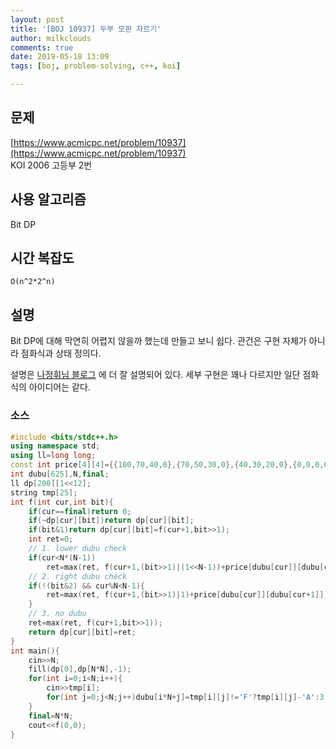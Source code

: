 ```yaml
---
layout: post
title: '[BOJ 10937] 두부 모판 자르기'
author: milkclouds
comments: true
date: 2019-05-18 13:09
tags: [boj, problem-solving, c++, koi]

---
```


## 문제
[https://www.acmicpc.net/problem/10937](https://www.acmicpc.net/problem/10937)  
KOI 2006 고등부 2번

## 사용 알고리즘  
Bit DP   


## 시간 복잡도  
`O(n^2*2^n)`  


## 설명  
Bit DP에 대해 막연히 어렵지 않을까 했는데 만들고 보니 쉽다. 관건은 구현 자체가 아니라 점화식과 상태 정의다.  

설명은 [나정휘님 블로그](https://justicehui.github.io/koi/2019/01/06/BOJ10937/) 에 더 잘 설명되어 있다. 세부 구현은 꽤나 다르지만 일단 점화식의 아이디어는 같다.

### 소스  

```cpp
#include <bits/stdc++.h>
using namespace std;
using ll=long long;
const int price[4][4]={{100,70,40,0},{70,50,30,0},{40,30,20,0},{0,0,0,0}};
int dubu[625],N,final;
ll dp[200][1<<12];
string tmp[25];
int f(int cur,int bit){
    if(cur==final)return 0;
    if(~dp[cur][bit])return dp[cur][bit];
    if(bit&1)return dp[cur][bit]=f(cur+1,bit>>1);
    int ret=0;
    // 1. lower dubu check
    if(cur<N*(N-1))
        ret=max(ret, f(cur+1,(bit>>1)|(1<<N-1))+price[dubu[cur]][dubu[cur+N]]);
    // 2. right dubu check
    if(!(bit&2) && cur%N<N-1){
        ret=max(ret, f(cur+1,(bit>>1)|1)+price[dubu[cur]][dubu[cur+1]]);
    }
    // 3. no dubu
    ret=max(ret, f(cur+1,bit>>1));
    return dp[cur][bit]=ret;
}
int main(){
    cin>>N;
    fill(dp[0],dp[N*N],-1);
    for(int i=0;i<N;i++){
        cin>>tmp[i];
        for(int j=0;j<N;j++)dubu[i*N+j]=tmp[i][j]!='F'?tmp[i][j]-'A':3;
    }
    final=N*N;
    cout<<f(0,0);
}
```